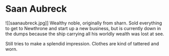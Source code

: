 # Saan Aubreck
![[saanaubreck.jpg]]
Wealthy noble, originally from sharn. Sold everything to get to Newthrone and start up a new business, but is currently down in the dumps because the ship carrying all his worldly wealth was lost at see.

 Still tries to make a splendid impression. Clothes are kind of tattered and worn. 

